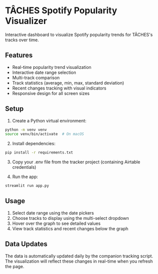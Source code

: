 # TÂCHES Spotify Popularity Visualizer

Interactive dashboard to visualize Spotify popularity trends for TÂCHES's tracks over time.

## Features

- Real-time popularity trend visualization
- Interactive date range selection
- Multi-track comparison
- Track statistics (average, min, max, standard deviation)
- Recent changes tracking with visual indicators
- Responsive design for all screen sizes

## Setup

1. Create a Python virtual environment:
```bash
python -m venv venv
source venv/bin/activate  # On macOS
```

2. Install dependencies:
```bash
pip install -r requirements.txt
```

3. Copy your .env file from the tracker project (containing Airtable credentials)

4. Run the app:
```bash
streamlit run app.py
```

## Usage

1. Select date range using the date pickers
2. Choose tracks to display using the multi-select dropdown
3. Hover over the graph to see detailed values
4. View track statistics and recent changes below the graph

## Data Updates

The data is automatically updated daily by the companion tracking script. The visualization will reflect these changes in real-time when you refresh the page.
